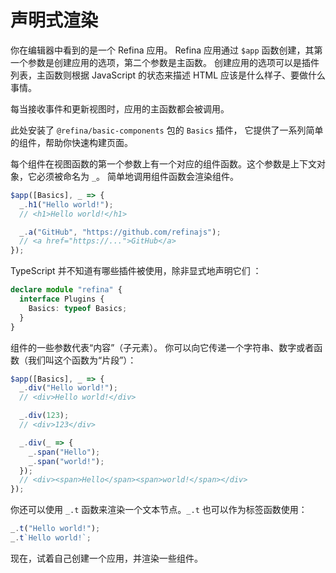 # 声明式渲染

你在编辑器中看到的是一个 Refina 应用。 Refina 应用通过 `$app` 函数创建，其第一个参数是创建应用的选项，第二个参数是主函数。 创建应用的选项可以是插件列表，主函数则根据 JavaScript 的状态来描述 HTML 应该是什么样子、要做什么事情。

每当接收事件和更新视图时，应用的主函数都会被调用。

此处安装了 `@refina/basic-components` 包的 `Basics` 插件， 它提供了一系列简单的组件，帮助你快速构建页面。

每个组件在视图函数的第一个参数上有一个对应的组件函数。这个参数是上下文对象，它必须被命名为 `_`。 简单地调用组件函数会渲染组件。

```ts
$app([Basics], _ => {
  _.h1("Hello world!");
  // <h1>Hello world!</h1>

  _.a("GitHub", "https://github.com/refinajs");
  // <a href="https://...">GitHub</a>
});
```

TypeScript 并不知道有哪些插件被使用，除非显式地声明它们 ：

```ts
declare module "refina" {
  interface Plugins {
    Basics: typeof Basics;
  }
}
```

组件的一些参数代表“内容”（子元素）。 你可以向它传递一个字符串、数字或者函数（我们叫这个函数为“片段”）：

```ts
$app([Basics], _ => {
  _.div("Hello world!");
  // <div>Hello world!</div>

  _.div(123);
  // <div>123</div>

  _.div(_ => {
    _.span("Hello");
    _.span("world!");
  });
  // <div><span>Hello</span><span>world!</span></div>
});
```

你还可以使用 `_.t` 函数来渲染一个文本节点。`_.t` 也可以作为标签函数使用：

```ts
_.t("Hello world!");
_.t`Hello world!`;
```

现在，试着自己创建一个应用，并渲染一些组件。
